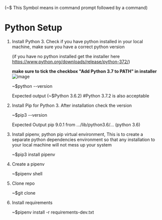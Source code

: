 (~\$ This Symbol means in command prompt followed by a command)

<b><h1>Python Setup</h1></b>

1. Install Python 3. Check if you have python installed in your local machine, make sure you have a correct python version

   (if you have no python installed get the installer here https://www.python.org/downloads/release/python-372/)

   <b>make sure to tick the checkbox "Add Python 3.7 to PATH" in installer </b>
   ![image](https://user-images.githubusercontent.com/30989726/55272839-07f24700-52fe-11e9-8cf1-90ef0a7cc81f.png)


   ~\$python --version

   Expected output
   (~\$Python 3.6.2) #Python 3.7.2 is also acceptable

2. Install Pip for Python 3. After installation check the version

   ~\$pip3 --version

   Expected Output
   pip 9.0.1 from .../lib/python3.6/... (python 3.6)

3. Install pipenv, python pip virtual environment, This is to create a separate python dependencies environment so that any installation to your local machine will not mess up your system

   ~\$pip3 install pipenv

4. Create a pipenv

   ~\$pipenv shell

5. Clone repo

   ~\$git clone <repo clone link>

6. Install requirements

   ~\$pipenv install -r requirements-dev.txt
